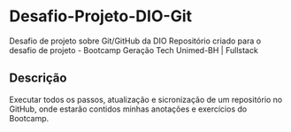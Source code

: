 # Desafio-Projeto-DIO-Git
Desafio de projeto sobre Git/GitHub da DIO Repositório criado para o desafio de projeto - Bootcamp Geração Tech Unimed-BH | Fullstack

## Descrição
Executar todos os passos, atualização e sicronização de um repositório no GitHub, onde estarão contidos minhas anotações e exercícios do Bootcamp.
